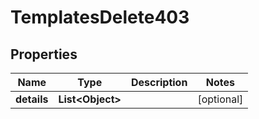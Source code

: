 

# TemplatesDelete403


## Properties

| Name | Type | Description | Notes |
|------------ | ------------- | ------------- | -------------|
|**details** | **List&lt;Object&gt;** |  |  [optional] |



